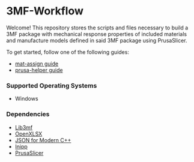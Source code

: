 # 3MF-Workflow
Welcome! This repository stores the scripts and files necessary to build a 3MF package with mechanical response properties of included materials and manufacture models defined in said 3MF package using PrusaSlicer.

To get started, follow one of the following guides:
- [mat-assign guide](MatAssign.md)
- [prusa-helper guide](PrusaHelper.md)

### Supported Operating Systems
- Windows

### Dependencies
- [Lib3mf](https://github.com/3MFConsortium/lib3mf/tree/master)
- [OpenXLSX](https://github.com/troldal/OpenXLSX/tree/master)
- [JSON for Modern C++](https://github.com/nlohmann/json)
- [Inipp](https://github.com/mcmtroffaes/inipp)
- [PrusaSlicer](https://github.com/prusa3d/PrusaSlicer/tree/master)
